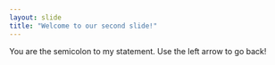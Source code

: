 ```yaml
---
layout: slide
title: "Welcome to our second slide!"
---
```

You are the semicolon to my statement.
Use the left arrow to go back!
